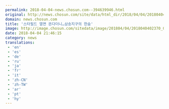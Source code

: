 ```yaml
---
permalink: 2018-04-04-news.chosun.com--394639946.html
original: http://news.chosun.com/site/data/html_dir/2018/04/04/2018040402455.html
domain: news.chosun.com
title: '스타필드 열면 뜬다더니…삼송지구의 한숨'
image: http://image.chosun.com/sitedata/image/201804/04/2018040402370_0.jpg
date: 2018-04-04 21:46:15
category: news
translations: 
 - 'en'
 - 'es'
 - 'de'
 - 'ru'
 - 'ja'
 - 'fr'
 - 'it'
 - 'zh-CN'
 - 'zh-TW'
 - 'ar'
 - 'pt'
 - 'hy'
---
```


